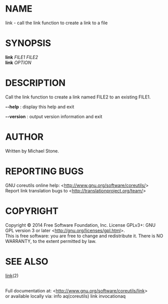 NAME
====

link - call the link function to create a link to a file

SYNOPSIS
========

**link** *FILE1 FILE2*\
 **link** *OPTION*

DESCRIPTION
===========

Call the link function to create a link named FILE2 to an existing FILE1.

**--help**
:   display this help and exit

**--version**
:   output version information and exit

AUTHOR
======

Written by Michael Stone.

REPORTING BUGS
==============

GNU coreutils online help: \<<http://www.gnu.org/software/coreutils/>\>\
 Report link translation bugs to \<<http://translationproject.org/team/>\>

COPYRIGHT
=========

Copyright © 2014 Free Software Foundation, Inc. License GPLv3+: GNU GPL version 3 or later \<<http://gnu.org/licenses/gpl.html>\>.\
 This is free software: you are free to change and redistribute it. There is NO WARRANTY, to the extent permitted by law.

SEE ALSO
========

[link](http://localhost/cgi-bin/man/man2html?2+link)(2)

\
 Full documentation at: \<<http://www.gnu.org/software/coreutils/link>\>\
 or available locally via: info aq(coreutils) link invocationaq
